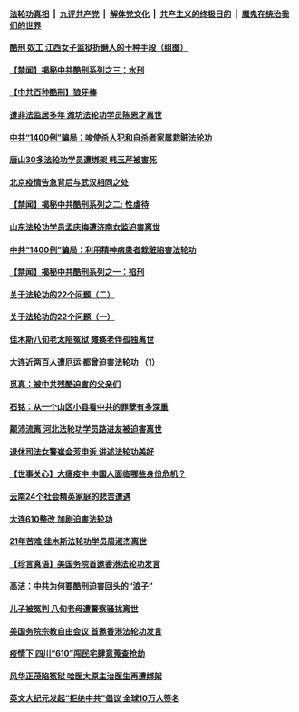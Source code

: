 ####  [法轮功真相](../../../../basic/blob/master/README.md?t=06271102) &nbsp;|&nbsp; [九评共产党](../../../../9ping.md/blob/master/README.md?t=06271102) &nbsp;|&nbsp; [解体党文化](../../../../jtdwh.md/blob/master/README.md?t=06271102)  &nbsp;|&nbsp; [共产主义的终极目的](../../../../gczydzjmd.md/blob/master/README.md?t=06271102) &nbsp;|&nbsp; [魔鬼在统治我们的世界](../../../../mgztzwmdsj.md/blob/master/README.md?t=06271102) 

#### [酷刑 奴工 江西女子监狱折磨人的十种手段（组图）](../pages/prog424/a102879877.md?t=06271102) 

#### [【禁闻】揭秘中共酷刑系列之三：水刑](../pages/prog424/a102879588.md?t=06271102) 

#### [【中共百种酷刑】狼牙棒](../pages/prog424/a102879170.md?t=06271102) 

#### [遭非法监居多年 潍坊法轮功学员陈恩才离世](../pages/prog424/a102879155.md?t=06271102) 

#### [中共“1400例”骗局：唆使杀人犯和自杀者家属栽赃法轮功](../pages/prog424/a102879135.md?t=06271102) 

#### [唐山30多法轮功学员遭绑架 韩玉芹被害死](../pages/prog424/a102879022.md?t=06271102) 

#### [北京疫情告急背后与武汉相同之处](../pages/prog424/a102878942.md?t=06271102) 

#### [【禁闻】揭秘中共酷刑系列之二: 性虐待](../pages/prog424/a102878764.md?t=06271102) 

#### [山东法轮功学员孟庆梅遭济南女监迫害离世](../pages/prog424/a102878341.md?t=06271102) 

#### [中共“1400例”骗局：利用精神病患者栽赃陷害法轮功](../pages/prog424/a102878331.md?t=06271102) 

#### [【禁闻】揭秘中共酷刑系列之一：掐刑](../pages/prog424/a102877919.md?t=06271102) 

#### [关于法轮功的22个问题（二）](../pages/prog424/a102877425.md?t=06271102) 

#### [关于法轮功的22个问题（一）](../pages/prog424/a102877409.md?t=06271102) 

#### [佳木斯八旬老太陷冤狱 瘫痪老伴孤独离世](../pages/prog424/a102877402.md?t=06271102) 

#### [大连近两百人遭厄运 都曾迫害法轮功 （1）](../pages/prog424/a102876534.md?t=06271102) 

#### [觅真：被中共残酷迫害的父亲们](../pages/prog424/a102876156.md?t=06271102) 

#### [石铭：从一个山区小县看中共的罪孽有多深重](../pages/prog424/a102876150.md?t=06271102) 

#### [颠沛流离 河北法轮功学员路进友被迫害离世](../pages/prog424/a102875543.md?t=06271102) 

#### [退休司法女警崔会芳申诉 讲述法轮功美好](../pages/prog424/a102875416.md?t=06271102) 

#### [【世事关心】大瘟疫中 中国人面临哪些身份危机？](../pages/prog424/a102874644.md?t=06271102) 

#### [云南24个社会精英家庭的悲苦遭遇](../pages/prog424/a102874714.md?t=06271102) 

#### [大连610整改 加剧迫害法轮功](../pages/prog424/a102874147.md?t=06271102) 

#### [21年苦难 佳木斯法轮功学员周淑杰离世](../pages/prog424/a102873864.md?t=06271102) 

#### [【珍言真语】美国务院首邀香港法轮功发言](../pages/prog424/a102872871.md?t=06271102) 

#### [高洁：中共为何要酷刑迫害回头的“浪子”](../pages/prog424/a102872551.md?t=06271102) 

#### [儿子被冤判 八旬老母遭警察骚扰离世](../pages/prog424/a102872174.md?t=06271102) 

#### [美国务院宗教自由会议 首邀香港法轮功发言](../pages/prog424/a102872317.md?t=06271102) 

#### [疫情下 四川“610”闯民宅肆意蒐查抢劫](../pages/prog424/a102872137.md?t=06271102) 

#### [风华正茂陷冤狱 哈医大原主治医生再遭绑架](../pages/prog424/a102872059.md?t=06271102) 

#### [英文大纪元发起“拒绝中共”倡议 全球10万人签名](../pages/prog424/a102871657.md?t=06271102) 

